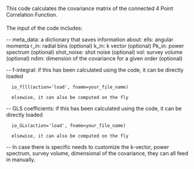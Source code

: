 ####

This code calculates the covariance matrix of 
the connected 4 Point Correlation Function.

####


The input of the code includes:

-- meta_data: a dictionary that saves information about: 
      ells: angular momenta
      r_in: radial bins (optional)
      k_in: k vector (optional)
      Pk_in: power spectrum (optional)
      shot_noise: shot noise (optional)
      vol: survey volume (optional)
      ndim: dimension of the covariance for a given order (optional)
      
      
-- f-integral: 
      if this has been calculated using the code, it can be directly loaded
      
      io_flll(action='load', fname=your_file_name)
      
      elsewise, it can also be computed on the fly

      
-- GLS coefficients: 
      if this has been calculated using the code, it can be directly loaded

      io_GLs(action='load', fname=your_file_name)
      
      elsewise, it can also be computed on the fly
      
-- In case there is specific needs to customize the k-vector, power spectrum,
    survey volume, dimensional of the covariance, they can all feed in manually.
